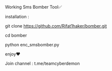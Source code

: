 Working Sms Bomber Tool✅

installation : 

git clone https://github.com/Rifat1haker/bomber.git

cd bomber

python enc_smsbomber.py

enjoy❤️

Join channel : t.me/teamcyberdemon
